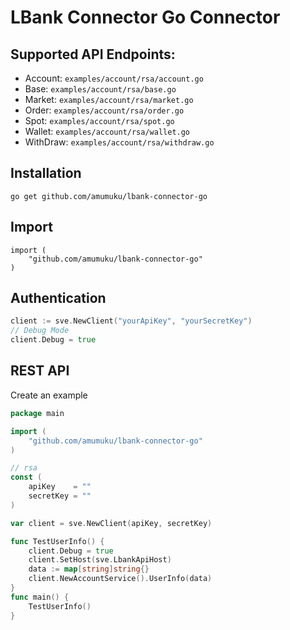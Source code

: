 # LBank Connector Go Connector


## Supported API Endpoints:
- Account: `examples/account/rsa/account.go`
- Base: `examples/account/rsa/base.go`
- Market: `examples/account/rsa/market.go`
- Order: `examples/account/rsa/order.go`
- Spot: `examples/account/rsa/spot.go`
- Wallet: `examples/account/rsa/wallet.go`
- WithDraw: `examples/account/rsa/withdraw.go`


## Installation
```shell
go get github.com/amumuku/lbank-connector-go
```

## Import
```golang
import (
    "github.com/amumuku/lbank-connector-go"
)
```
## Authentication
```go
client := sve.NewClient("yourApiKey", "yourSecretKey")
// Debug Mode
client.Debug = true
```

## REST API
Create an  example
```go
package main

import (
	"github.com/amumuku/lbank-connector-go"
)

// rsa
const (
	apiKey    = ""
	secretKey = ""
)

var client = sve.NewClient(apiKey, secretKey)

func TestUserInfo() {
	client.Debug = true
	client.SetHost(sve.LbankApiHost)
	data := map[string]string{}
	client.NewAccountService().UserInfo(data)
}
func main() {
	TestUserInfo()
}
```
